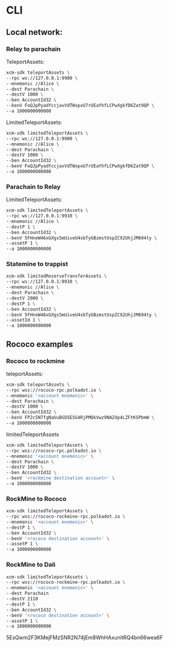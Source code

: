 CLI
====

## Local network:

### Relay to parachain

TeleportAssets:
```sh
xcm-sdk teleportAssets \
--rpc ws://127.0.0.1:9900 \
--mnemonic //Alice \
--dest Parachain \
--destV 1000 \
--ben AccountId32 \
--benV FoQJpPyadYccjavVdTWxpxU7rUEaYhfLCPwXgkfD6Zat9QP \
--a 1000000000000
```

LimitedTeleportAssets:
```sh
xcm-sdk limitedTeleportAssets \
--rpc ws://127.0.0.1:9900 \
--mnemonic //Alice \
--dest Parachain \
--destV 1000 \
--ben AccountId32 \
--benV FoQJpPyadYccjavVdTWxpxU7rUEaYhfLCPwXgkfD6Zat9QP \
--a 1000000000000
```

### Parachain to Relay

LimitedTeleportAssets:
```sh
xcm-sdk limitedTeleportAssets \
--rpc ws://127.0.0.1:9910 \
--mnemonic //Alice \
--destP 1 \
--ben AccountId32 \
--benV 5FHneW46xGXgs5mUiveU4sbTyGBzmstUspZC92UhjJM694ty \
--assetP 1 \
--a 1000000000000
```
### Statemine to trappist

```sh
xcm-sdk limitedReserveTransferAssets \
--rpc ws://127.0.0.1:9910 \
--mnemonic //Alice \
--dest Parachain \
--destV 2000 \
--destP 1 \
--ben AccountId32 \
--benV 5FHneW46xGXgs5mUiveU4sbTyGBzmstUspZC92UhjJM694ty \
--assetId 1 \
--a 1000000000000
```


## Rococo examples

### Rococo to rockmine

teleportAssets:
```sh
xcm-sdk teleportAssets \
--rpc wss://rococo-rpc.polkadot.io \
--mnemonic '<account mnemonic>' \
--dest Parachain \
--destV 1000 \
--ben AccountId32 \
--benV FP2c5N7fgNaUuBSD5E5G4RjPMQkVwz9NAZdp4LZFtKSPbmW \
--a 1000000000000
```

limitedTeleportAssets
```sh
xcm-sdk limitedTeleportAssets \
--rpc wss://rococo-rpc.polkadot.io \
--mnemonic '<account mnemonic>' \
--dest Parachain \
--destV 1000 \
--ben AccountId32 \
--benV '<rockmine destination account>' \
--a 1000000000000
```

### RockMine to Rococo

```sh
xcm-sdk limitedTeleportAssets \
--rpc wss://rococo-rockmine-rpc.polkadot.io \
--mnemonic '<account mnemonic>' \
--destP 1 \
--ben AccountId32 \
--benV '<rococo destination account>' \
--assetP 1 \
--a 1000000000000
```

### RockMine to Dali

```sh
xcm-sdk limitedTeleportAssets \
--rpc wss://rococo-rockmine-rpc.polkadot.io \
--mnemonic '<account mnemonic>' \
--dest Parachain
--destV 2110
--destP 1 \
--ben AccountId32 \
--benV '<rococo destination account>' \
--assetP 1 \
--a 1000000000000
```
5EsQwm2F3KMejFMzSNR2N74jEm8WhHAxunitRQ4bn66wea6F

